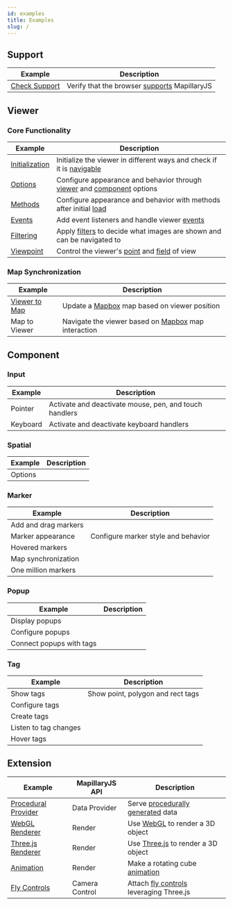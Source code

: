 ```yaml
---
id: examples
title: Examples
slug: /
---
```


## Support

| Example | Description |
| --- | --- |
| [Check Support](/examples/support) | Verify that the browser [supports](/api/modules/viewer#functions) MapillaryJS |

## Viewer

### Core Functionality

| Example | Description |
| --- | --- |
| [Initialization](/examples/viewer-initialization) | Initialize the viewer in different ways and check if it is [navigable](/api/classes/viewer.viewer-1#isnavigable) |
| [Options](/examples/viewer-options) | Configure appearance and behavior through [viewer](/api/interfaces/viewer.vieweroptions) and [component](/api/interfaces/viewer.componentoptions) options |
| [Methods](/examples/viewer-methods) | Configure appearance and behavior with methods after initial [load](/api/classes/viewer.viewer-1#on) |
| [Events](/examples/viewer-events) | Add event listeners and handle viewer [events](/api/modules/viewer#viewereventtype) |
| [Filtering](/examples/viewer-filters) | Apply [filters](/api/classes/viewer.viewer-1#setfilter) to decide what images are shown and can be navigated to |
| [Viewpoint](/examples/viewer-coordinates) | Control the viewer's [point](/api/classes/viewer.viewer-1#setcenter) and [field](/api/classes/viewer.viewer-1#setzoom) of view |

### Map Synchronization

| Example | Description |
| --- | --- |
| [Viewer to Map](/examples/viewer-to-map) | Update a [Mapbox](https://docs.mapbox.com/mapbox-gl-js/api/) map based on viewer position |
| Map to Viewer | Navigate the viewer based on [Mapbox](https://docs.mapbox.com/mapbox-gl-js/api/) map interaction |

## Component

### Input

| Example  | Description                                            |
| -------- | ------------------------------------------------------ |
| Pointer  | Activate and deactivate mouse, pen, and touch handlers |
| Keyboard | Activate and deactivate keyboard handlers              |

### Spatial

| Example | Description |
| ------- | ----------- |
| Options |             |

### Marker

| Example              | Description                         |
| -------------------- | ----------------------------------- |
| Add and drag markers |                                     |
| Marker appearance    | Configure marker style and behavior |
| Hovered markers      |                                     |
| Map synchronization  |                                     |
| One million markers  |                                     |

### Popup

| Example                  | Description |
| ------------------------ | ----------- |
| Display popups           |             |
| Configure popups         |             |
| Connect popups with tags |             |

### Tag

| Example               | Description                       |
| --------------------- | --------------------------------- |
| Show tags             | Show point, polygon and rect tags |
| Configure tags        |                                   |
| Create tags           |                                   |
| Listen to tag changes |                                   |
| Hover tags            |                                   |

## Extension

| Example | MapillaryJS API | Description |
| --- | --- | --- |
| [Procedural Provider](/examples/procedural-data-provider) | Data Provider | Serve [procedurally generated](https://en.wikipedia.org/wiki/Procedural_generation) data |
| [WebGL Renderer](/examples/webgl-renderer) | Render | Use [WebGL](https://developer.mozilla.org/en-US/docs/Web/API/WebGL_API) to render a 3D object |
| [Three.js Renderer](/examples/three-renderer) | Render | Use [Three.js](https://threejs.org/) to render a 3D object |
| [Animation](/examples/animation) | Render | Make a rotating cube [animation](https://developer.mozilla.org/en-US/docs/Web/API/WebGL_API/Tutorial/Animating_objects_with_WebGL) |
| [Fly Controls](/examples/fly-controls) | Camera Control | Attach [fly controls](https://github.com/mrdoob/three.js/blob/r127/examples/jsm/controls/FlyControls.js) leveraging Three.js |
